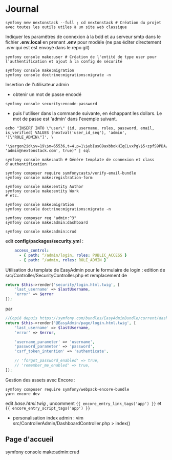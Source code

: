 # Journal

```
symfony new nextonstack --full ; cd nextonstack # Création du projet avec toutes les outils utiles à un site web classique
```

Indiquer les paramêtres de connexion à la bdd et au serveur smtp dans le fichier **.env.local** en prenant **.env** pour modèle (ne pas éditer directement _.env_ qui est est envoyé dans le repo git)

```
symfony console make:user # Création de l'entité de type user pour l'authentification et ajout à la config de sécurité

symfony console make:migration
symfony console doctrine:migrations:migrate -n
```

Insertion de l'utilisateur admin
- obtenir un mot de passe encodé 
```
symfony console security:encode-password
```
- puis l'utiliser dans la commande suivante, en échappant les dollars. Le mot de passe est 'admin' dans l'exemple suivant.

```
echo "INSERT INTO \"user\" (id, username, roles, password, email, is_verified) VALUES (nextval('user_id_seq'), 'admin', '[\"ROLE_ADMIN\"]', \
  '\$argon2id\$v=19\$m=65536,t=4,p=1\$ubIusG9axbbokHIqCLvxPg\$5+zpfS9PDA/TdlO0749ibpOq/UY6InSmpo93DLs3xcY', 'admin@nextonstack.com', true)" | sql
```


```
symfony console make:auth # Génère template de connexion et class d'authentification

symfony composer require symfonycasts/verify-email-bundle
symfony console make:registration-form

symfony console make:entity Author
symfony console make:entity Work
# etc.

symfony console make:migration
symfony console doctrine:migrations:migrate -n

symfony composer req "admin:^3"
symfony console make:admin:dashboard

symfony console make:admin:crud
```

edit **config/packages/security.yml** : 

```yaml
    access_control:
      - { path: ^/admin/login, roles: PUBLIC_ACCESS }
      - { path: ^/admin, roles: ROLE_ADMIN }` 
```

Utilisation du template de EasyAdmin pour le formulaire de login : edition de src/Controller/SecurityController.php et remplacement de 

```php
return $this->render('security/login.html.twig', [
    'last_username' => $lastUsername,
    'error' => $error
]);
```

par 

```php
//Copié depuis https://symfony.com/bundles/EasyAdminBundle/current/dashboards.html#login-form-template
return $this->render('@EasyAdmin/page/login.html.twig', [
    'last_username' => $lastUsername,
    'error' => $error,

    'username_parameter' => 'username',
    'password_parameter' => 'password',
    'csrf_token_intention' => 'authenticate',

    // 'forgot_password_enabled' => true,
    // 'remember_me_enabled' => true,
]);
```



Gestion des assets avec Encore : 
```
symfony composer require symfony/webpack-encore-bundle
yarn encore dev
```
edit _base.html.twig_ , uncomment `{{ encore_entry_link_tags('app') }}` et `{{ encore_entry_script_tags('app') }}`

- personalisation index admin : vim src/ControllerAdmin/DashboardController.php > index()

## Page d'accueil

symfony console make:admin:crud
